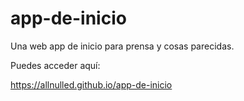 # app-de-inicio

Una web app de inicio para prensa y cosas parecidas.

Puedes acceder aquí:

https://allnulled.github.io/app-de-inicio